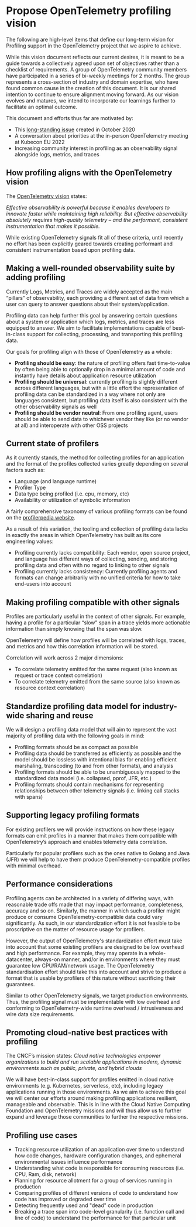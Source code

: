 # Propose OpenTelemetry profiling vision

The following are high-level items that define our long-term vision for
Profiling support in the OpenTelemetry project that we aspire to achieve.

While this vision document reflects our current desires, it is meant to be a
guide towards a collectively agreed upon set of objectives rather than a
checklist of requirements. A group of OpenTelemetry community members have
participated in a series of bi-weekly meetings for 2 months. The group
represents a cross-section of industry and domain expertise, who have found
common cause in the creation of this document.  It is our shared intention to
continue to ensure alignment moving forward. As our vision evolves and matures,
we intend to incorporate our learnings further to facilitate an optimal outcome.

This document and efforts thus far are motivated by:

- This [long-standing issue](https://github.com/open-telemetry/oteps/issues/139)
  created in October 2020
- A conversation about priorities at the in-person OpenTelemetry meeting at Kubecon EU
  2022
- Increasing community interest in profiling as an observability signal
  alongside logs, metrics, and traces

## How profiling aligns with the OpenTelemetry vision

The [OpenTelemetry
vision](https://opentelemetry.io/mission/#vision-mdash-the-world-we-imagine-for-otel-end-users)
states:

_Effective observability is powerful because it enables developers to innovate
faster while maintaining high reliability. But effective observability
absolutely requires high-quality telemetry – and the performant, consistent
instrumentation that makes it possible._

While existing OpenTelemetry signals fit all of these criteria, until recently
no effort has been explicitly geared towards creating performant and consistent
instrumentation based upon profiling data.

## Making a well-rounded observability suite by adding profiling

Currently Logs, Metrics, and Traces are widely accepted as the main “pillars” of
observability, each providing a different set of data from which a user can
query to answer questions about their system/application.

Profiling data can help further this goal by answering certain questions about a
system or application which logs, metrics, and traces are less equipped to
answer. We aim to facilitate implementations capable of best-in-class support
for collecting, processing, and transporting this profiling data.

Our goals for profiling align with those of OpenTelemetry as a whole:

- **Profiling should be easy**: the nature of profiling offers fast
  time-to-value by often being able to optionally drop in a  minimal amount of
  code and instantly have details about application resource utilization
- **Profiling should be universal**: currently profiling is slightly different
  across different languages, but with a little effort  the representation of
  profiling data can be standardized in a way where not only are languages
  consistent, but profiling data itself is also consistent with the other
  observability signals as well
- **Profiling should be vendor neutral**: From one profiling agent, users should
  be able to send data to whichever vendor they like (or no vendor at all) and
  interoperate with other OSS projects

## Current state of profilers

As it currently stands, the method for collecting profiles for an application
and the format of the profiles collected varies greatly depending on several
factors such as:

- Language (and language runtime)
- Profiler Type
- Data type being profiled (i.e. cpu, memory, etc)
- Availability or utilization of symbolic information

A fairly comprehensive taxonomy of various profiling formats can be found on the
[profilerpedia website](https://profilerpedia.markhansen.co.nz/formats/).

As a result of this variation, the tooling and collection of profiling data
lacks in exactly the areas in which OpenTelemetry has built as its core
engineering values:

- Profiling currently lacks compatibility: Each vendor, open source project, and
  language has different ways of collecting, sending, and storing profiling data
  and often with no regard to linking to other signals
- Profiling currently lacks consistency: Currently profiling agents and formats
  can change arbitrarily with no unified criteria for how to take end-users into
  account

## Making profiling compatible with other signals

Profiles are particularly useful in the context of other signals. For example,
having a profile for a particular “slow” span in a trace yields more actionable
information than simply knowing that the span was slow.

OpenTelemetry will define how profiles will be correlated with logs, traces, and
metrics and how this correlation information will be stored.

Correlation will work across 2 major dimensions:

- To correlate telemetry emitted for the same request (also known as request or
  trace context correlation)
- To correlate telemetry emitted from the same source (also known as resource
  context correlation)

## Standardize profiling data model for industry-wide sharing and reuse

We will design a profiling data model that will aim to represent the vast
majority of profiling data with the following goals in mind:

- Profiling formats should be as compact as possible
- Profiling data should be transferred as efficiently as possible and the model
  should be lossless with intentional bias for enabling efficient marshaling,
  transcoding (to and from other formats), and analysis
- Profiling formats should be able to be unambiguously mapped to the
  standardized data model (i.e. collapsed, pprof, JFR, etc.)
- Profiling formats should contain mechanisms for representing relationships
  between other telemetry signals (i.e. linking call stacks with spans)

## Supporting legacy profiling formats

For existing profilers we will provide instructions on how these legacy formats
can emit profiles in a manner that makes them compatible with OpenTelemetry’s
approach and enables telemetry data correlation.

Particularly for popular profilers such as the ones native to Golang and Java
(JFR) we will help to have them produce OpenTelemetry-compatible profiles with
minimal overhead.

## Performance considerations

Profiling agents can be architected in a variety of differing ways, with
reasonable trade offs made that may impact performance, completeness, accuracy
and so on. Similarly, the manner in which such a profiler might produce or
consume OpenTelemetry-compatible data could vary significantly. As such, in our
standardization effort it is not feasible to be proscriptive on the matter of
resource usage for profilers.

However, the output of OpenTelemetry's standardization effort must take into
account that some existing profilers are designed to be low overhead and high
performance. For example, they may operate in a whole-datacenter, always-on
manner, and/or in environments where they must guarantee low CPU/RAM/network
usage. The OpenTelemetry standardisation effort should take this into account
and strive to produce a format that is usable by profilers of this nature
without sacrificing their guarantees.

Similar to other OpenTelemetry signals, we target production environments. Thus, the
profiling signal must be implementable with low overhead and conforming to
OpenTelemetry-wide runtime overhead / intrusiveness and wire data size requirements.

## Promoting cloud-native best practices with profiling

The CNCF’s mission states: _Cloud native technologies empower organizations to
build and run scalable applications in modern, dynamic environments such as
public, private, and hybrid clouds_

We will have best-in-class support for profiles emitted in cloud native
environments (e.g. Kubernetes, serverless, etc), including legacy applications
running in those environments. As we aim to achieve this goal we will center our
efforts around making profiling applications resilient, manageable and
observable.  This is in line with the Cloud Native Computing Foundation and OpenTelemetry missions and will thus allow
us to further expand and leverage those communities to further the respective
missions.

## Profiling use cases

- Tracking resource utilization of an application over time to understand how code changes, hardware configuration changes, and ephemeral environmental issues influence performance
- Understanding what code is responsible for consuming resources (i.e. CPU, Ram,
  disk, network)
- Planning for resource allotment for a group of services running in production
- Comparing profiles of different versions of code to understand how code has
  improved or degraded over time
- Detecting frequently used and "dead" code in production
- Breaking a trace span into code-level granularity (i.e. function call and line
  of code) to understand the performance for that particular unit

